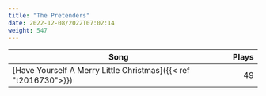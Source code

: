 ```yaml
---
title: "The Pretenders"
date: 2022-12-08/2022T07:02:14
weight: 547
---
```




 Song | Plays 
----- | -----:
[Have Yourself A Merry Little Christmas]({{< ref "t2016730">}}) | 49
